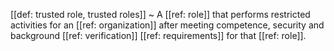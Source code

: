 [[def: trusted role, trusted roles]]
~ A [[ref: role]] that performs restricted activities for an [[ref: organization]] after meeting competence, security and background [[ref: verification]] [[ref: requirements]] for that [[ref: role]].

